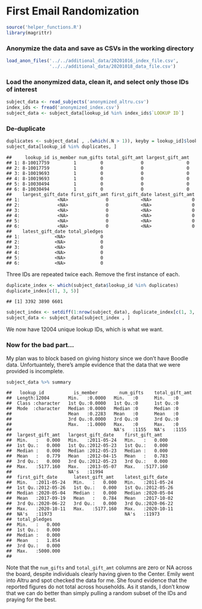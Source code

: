 First Email Randomization
================

``` r
source('helper_functions.R')
library(magrittr)
```

### Anonymize the data and save as CSVs in the working directory

``` r
load_anon_files('../../additional_data/20201016_index_file.csv',
                '../../additional_data/20201018_data_file.csv')
```

### Load the anonymized data, clean it, and select only those IDs of interest

``` r
subject_data <- read_subjects('anonymized_altru.csv')
index_ids <- fread('anonymized_index.csv')
subject_data <- subject_data[lookup_id %in% index_ids$`LOOKUP ID`]
```

### De-duplicate

``` r
duplicates <- subject_data[ , .(which(.N > 1)), keyby = lookup_id]$lookup_id
subject_data[lookup_id %in% duplicates, ]
```

    ##     lookup_id is_member num_gifts total_gift_amt largest_gift_amt
    ## 1: 8-10017759         1         0              0                0
    ## 2: 8-10017759         1         0              0                0
    ## 3: 8-10019693         1         0              0                0
    ## 4: 8-10019693         1         0              0                0
    ## 5: 8-10030494         1         0              0                0
    ## 6: 8-10030494         1         0              0                0
    ##    largest_gift_date first_gift_amt first_gift_date latest_gift_amt
    ## 1:              <NA>              0            <NA>               0
    ## 2:              <NA>              0            <NA>               0
    ## 3:              <NA>              0            <NA>               0
    ## 4:              <NA>              0            <NA>               0
    ## 5:              <NA>              0            <NA>               0
    ## 6:              <NA>              0            <NA>               0
    ##    latest_gift_date total_pledges
    ## 1:             <NA>             0
    ## 2:             <NA>             0
    ## 3:             <NA>             0
    ## 4:             <NA>             0
    ## 5:             <NA>             0
    ## 6:             <NA>             0

Three IDs are repeated twice each. Remove the first instance of each.

``` r
duplicate_index <- which(subject_data$lookup_id %in% duplicates)
duplicate_index[c(1, 3, 5)]
```

    ## [1] 3392 3890 6601

``` r
subject_index <- setdiff(1:nrow(subject_data), duplicate_index[c(1, 3, 5)])
subject_data <- subject_data[subject_index , ]
```

We now have 12004 unique lookup IDs, which is what we want.

### Now for the bad part…

My plan was to block based on giving history since we don’t have Boodle
data. Unfortuantely, there’s ample evidence that the data that we were
provided is incomplete.

``` r
subject_data %>% summary
```

    ##   lookup_id           is_member        num_gifts    total_gift_amt
    ##  Length:12004       Min.   :0.0000   Min.   :0      Min.   :0     
    ##  Class :character   1st Qu.:0.0000   1st Qu.:0      1st Qu.:0     
    ##  Mode  :character   Median :0.0000   Median :0      Median :0     
    ##                     Mean   :0.2283   Mean   :0      Mean   :0     
    ##                     3rd Qu.:0.0000   3rd Qu.:0      3rd Qu.:0     
    ##                     Max.   :1.0000   Max.   :0      Max.   :0     
    ##                                      NA's   :1155   NA's   :1155  
    ##  largest_gift_amt   largest_gift_date    first_gift_amt    
    ##  Min.   :   0.000   Min.   :2011-05-24   Min.   :   0.000  
    ##  1st Qu.:   0.000   1st Qu.:2012-05-23   1st Qu.:   0.000  
    ##  Median :   0.000   Median :2012-05-23   Median :   0.000  
    ##  Mean   :   0.779   Mean   :2012-04-15   Mean   :   0.783  
    ##  3rd Qu.:   0.000   3rd Qu.:2012-05-23   3rd Qu.:   0.000  
    ##  Max.   :5177.160   Max.   :2013-05-07   Max.   :5177.160  
    ##                     NA's   :11994                          
    ##  first_gift_date      latest_gift_amt    latest_gift_date    
    ##  Min.   :2011-05-24   Min.   :   0.000   Min.   :2011-05-24  
    ##  1st Qu.:2012-05-26   1st Qu.:   0.000   1st Qu.:2012-05-26  
    ##  Median :2020-05-04   Median :   0.000   Median :2020-05-04  
    ##  Mean   :2017-09-19   Mean   :   0.784   Mean   :2017-10-02  
    ##  3rd Qu.:2020-06-22   3rd Qu.:   0.000   3rd Qu.:2020-06-22  
    ##  Max.   :2020-10-11   Max.   :5177.160   Max.   :2020-10-11  
    ##  NA's   :11973                           NA's   :11973       
    ##  total_pledges     
    ##  Min.   :   0.000  
    ##  1st Qu.:   0.000  
    ##  Median :   0.000  
    ##  Mean   :   1.854  
    ##  3rd Qu.:   0.000  
    ##  Max.   :5000.000  
    ## 

Note that the `num_gifts` and `total_gift_amt` columns are zero or NA
across the board, despite individuals clearly having given to the
Center. Emily went into Altru and spot checked the data for me. She
found evidence that the reported figures do not total across households.
As it stands, I don’t know that we can do better than simply pulling a
random subset of the IDs and praying for the best.
